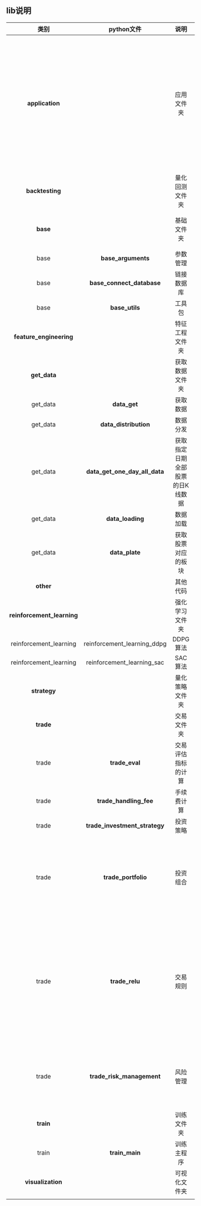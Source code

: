 ## lib说明

|            类别            |          python文件           |              说明               |                            备注                             |
| :------------------------: | :---------------------------: | :-----------------------------: | :---------------------------------------------------------: |
|      **application**       |                               |           应用文件夹            |  在这一层通过控制变量来对指定金额、策略、历史数据进行回测   |
|      **backtesting**       |                               |         量化回测文件夹          |                                                             |
|          **base**          |                               |           基础文件夹            |                      工具包和数据获取                       |
|            base            |      **base_arguments**       |            参数管理             |                                                             |
|            base            |   **base_connect_database**   |           链接数据库            |                                                             |
|            base            |        **base_utils**         |             工具包              |                                                             |
|  **feature_engineering**   |                               |         特征工程文件夹          |                                                             |
|        **get_data**        |                               |         获取数据文件夹          |                                                             |
|          get_data          |         **data_get**          |            获取数据             |                                                             |
|          get_data          |     **data_distribution**     |            数据分发             |                                                             |
|          get_data          | **data_get_one_day_all_data** | 获取指定日期全部股票的日K线数据 |                                                             |
|          get_data          |       **data_loading**        |            数据加载             |                                                             |
|          get_data          |        **data_plate**         |       获取股票对应的板块        |                                                             |
|         **other**          |                               |            其他代码             |                                                             |
| **reinforcement_learning** |                               |         强化学习文件夹          |                                                             |
|   reinforcement_learning   |  reinforcement_learning_ddpg  |            DDPG算法             |                                                             |
|   reinforcement_learning   |  reinforcement_learning_sac   |             SAC算法             |                                                             |
|        **strategy**        |                               |         量化策略文件夹          |                                                             |
|         **trade**          |                               |           交易文件夹            |                                                             |
|           trade            |        **trade_eval**         |       交易评估指标的计算        |                                                             |
|           trade            |    **trade_handling_fee**     |           手续费计算            |                                                             |
|           trade            | **trade_investment_strategy** |            投资策略             |                                                             |
|           trade            |      **trade_portfolio**      |            投资组合             |            通过投资组合来获得更稳定的收益和复利             |
|           trade            |        **trade_relu**         |            交易规则             | ETF交易没限制，普通股票>100股<br />周末不交易、节假日不交易 |
|           trade            |   **trade_risk_management**   |            风险管理             |                  评估股票、交易的风险程度                   |
|         **train**          |                               |           训练文件夹            |                                                             |
|           train            |        **train_main**         |           训练主程序            |                                                             |
|     **visualization**      |                               |          可视化文件夹           |                                                             |
|                            |                               |                                 |                                                             |




